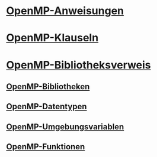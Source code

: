 # [OpenMP-Anweisungen](openmp-directives.md)
# [OpenMP-Klauseln](openmp-clauses.md)
# [OpenMP-Bibliotheksverweis](openmp-library-reference.md)
## [OpenMP-Bibliotheken](openmp-libraries.md)
## [OpenMP-Datentypen](openmp-data-types.md)
## [OpenMP-Umgebungsvariablen](openmp-environment-variables.md)
## [OpenMP-Funktionen](openmp-functions.md)
